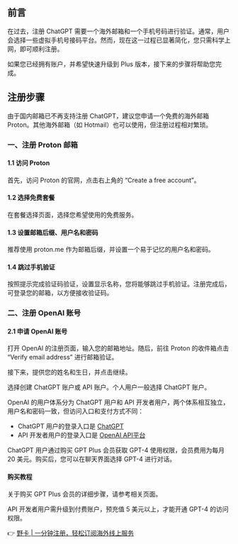 ## 前言

在过去，注册 ChatGPT 需要一个海外邮箱和一个手机号码进行验证。通常，用户会选择一些虚拟手机号接码平台。然而，现在这一过程已显著简化，您只需科学上网，即可顺利注册。

如果您已经拥有账户，并希望快速升级到 Plus 版本，接下来的步骤将帮助您完成。

## 注册步骤

由于国内邮箱已不再支持注册 ChatGPT，建议您申请一个免费的海外邮箱 Proton。其他海外邮箱（如 Hotmail）也可以使用，但注册过程相对繁琐。

### 一、注册 Proton 邮箱

#### 1.1 访问 Proton

首先，访问 Proton 的官网，点击右上角的 “Create a free account”。

#### 1.2 选择免费套餐

在套餐选择页面，选择您希望使用的免费服务。

#### 1.3 设置邮箱后缀、用户名和密码

推荐使用 proton.me 作为邮箱后缀，并设置一个易于记忆的用户名和密码。

#### 1.4 跳过手机验证

按照提示完成验证码验证，设置显示名称，您将能够跳过手机验证。注册完成后，可登录您的邮箱，以方便接收验证码。

### 二、注册 OpenAI 账号

#### 2.1 申请 OpenAI 账号

打开 OpenAI 的注册页面，输入您的邮箱地址。随后，前往 Proton 的收件箱点击 “Verify email address” 进行邮箱验证。

接下来，提供您的姓名和生日，并点击继续。

选择创建 ChatGPT 账户或 API 账户。个人用户一般选择 ChatGPT 账户。

OpenAI 的用户体系分为 ChatGPT 用户和 API 开发者用户，两个体系相互独立，用户名和密码一致，但访问入口和支付方式不同：
- ChatGPT 用户的登录入口是 [ChatGPT](https://chat.openai.com/)
- API 开发者用户的登录入口是 [OpenAI API平台](https://platform.openai.com/)

ChatGPT 用户通过购买 GPT Plus 会员获取 GPT-4 使用权限，会员费用为每月 20 美元。购买后，您可以在聊天界面选择 GPT-4 进行对话。

#### 购买教程

关于购买 GPT Plus 会员的详细步骤，请参考相关页面。

API 开发者用户需升级到付费账户，预充值 5 美元以上，才能开通 GPT-4 的访问权限。

👉 [野卡 | 一分钟注册，轻松订阅海外线上服务](https://bit.ly/bewildcard)